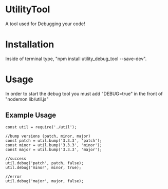 # UtilityTool
A tool used for Debugging your code!

# Installation
Inside of terminal type, "npm install utility_debug_tool --save-dev".

# Usage
In order to start the debug tool you must add "DEBUG=true" in the front of "nodemon lib/util.js"

## Example Usage

```
const util = require('./util');

//bump versions (patch, minor, major)
const patch = util.bump('3.3.3', 'patch');
const minor = util.bump('3.3.3', 'minor');
const major = util.bump('3.3.3', 'major');

//success
util.debug('patch', patch, false);
util.debug('minor', minor, true);

//error
util.debug('major', major, false);

```
